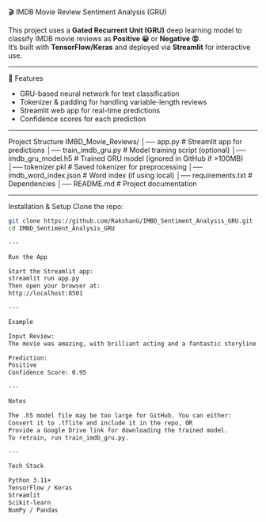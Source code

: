 🎬 IMDB Movie Review Sentiment Analysis (GRU)

This project uses a **Gated Recurrent Unit (GRU)** deep learning model to classify IMDB movie reviews as **Positive 😀** or **Negative 😡**.  
It’s built with **TensorFlow/Keras** and deployed via **Streamlit** for interactive use.

---

🚀 Features
- GRU-based neural network for text classification  
- Tokenizer & padding for handling variable-length reviews  
- Streamlit web app for real-time predictions  
- Confidence scores for each prediction  

---

Project Structure
IMBD_Movie_Reviews/
│── app.py # Streamlit app for predictions
│── train_imdb_gru.py # Model training script (optional)
│── imdb_gru_model.h5 # Trained GRU model (ignored in GitHub if >100MB)
│── tokenizer.pkl # Saved tokenizer for preprocessing
│── imdb_word_index.json # Word index (if using local)
│── requirements.txt # Dependencies
│── README.md # Project documentation

---

Installation & Setup
Clone the repo:
```bash
git clone https://github.com/RakshanG/IMBD_Sentiment_Analysis_GRU.git
cd IMBD_Sentiment_Analysis_GRU

---

Run the App

Start the Streamlit app:
streamlit run app.py
Then open your browser at:
http://localhost:8501

---

Example

Input Review:
The movie was amazing, with brilliant acting and a fantastic storyline.

Prediction:
Positive 
Confidence Score: 0.95

---

Notes

The .h5 model file may be too large for GitHub. You can either:
Convert it to .tflite and include it in the repo, OR
Provide a Google Drive link for downloading the trained model.
To retrain, run train_imdb_gru.py.

---

Tech Stack

Python 3.11+
TensorFlow / Keras
Streamlit
Scikit-learn
NumPy / Pandas
